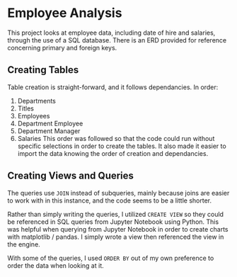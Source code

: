# Employee Analysis
This project looks at employee data, including date of hire and salaries, through the use of a SQL database. There is an ERD provided for reference concerning primary and foreign keys.

## Creating Tables
Table creation is straight-forward, and it follows dependancies. In order: 
1. Departments
2. Titles
3. Employees
4. Department Employee
5. Department Manager
6. Salaries
This order was followed so that the code could run without specific selections in order to create the tables. It also made it easier to import the data knowing the order of creation and dependancies.

## Creating Views and Queries
The queries use `JOIN` instead of subqueries, mainly because joins are easier to work with in this instance, and the code seems to be a little shorter. 

Rather than simply writing the queries, I utilized `CREATE VIEW` so they could be referenced in SQL queries from Jupyter Notebook using Python. This was helpful when querying from Jupyter Notebook in order to create charts with matplotlib / pandas. I simply wrote a view then referenced the view in the engine. 

With some of the queries, I used `ORDER BY` out of my own preference to order the data when looking at it. 